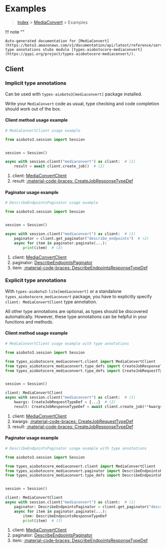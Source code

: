 # Examples

> [Index](../README.md) > [MediaConvert](./README.md) > Examples

!!! note ""

    Auto-generated documentation for [MediaConvert](https://boto3.amazonaws.com/v1/documentation/api/latest/reference/services/mediaconvert.html#mediaconvert)
    type annotations stubs module [types-aiobotocore-mediaconvert](https://pypi.org/project/types-aiobotocore-mediaconvert/).

## Client

### Implicit type annotations

Can be used with `types-aioboto3[mediaconvert]` package installed.

Write your `MediaConvert` code as usual,
type checking and code completion should work out of the box.



#### Client method usage example

```python
# MediaConvertClient usage example

from aioboto3.session import Session


session = Session()

async with session.client("mediaconvert") as client:  # (1)
    result = await client.create_job()  # (2)
```

1. client: [MediaConvertClient](./client.md)
2. result: [:material-code-braces: CreateJobResponseTypeDef](./type_defs.md#createjobresponsetypedef)



#### Paginator usage example

```python
# DescribeEndpointsPaginator usage example

from aioboto3.session import Session


session = Session()

async with session.client("mediaconvert") as client:  # (1)
    paginator = client.get_paginator("describe_endpoints")  # (2)
    async for item in paginator.paginate(...):
        print(item)  # (3)
```

1. client: [MediaConvertClient](./client.md)
2. paginator: [DescribeEndpointsPaginator](./paginators.md#describeendpointspaginator)
3. item: [:material-code-braces: DescribeEndpointsResponseTypeDef](./type_defs.md#describeendpointsresponsetypedef)




### Explicit type annotations

With `types-aioboto3-lite[mediaconvert]`
or a standalone `types_aiobotocore_mediaconvert` package, you have to explicitly specify
`client: MediaConvertClient` type annotation.

All other type annotations are optional, as types should be discovered automatically.
However, these type annotations can be helpful in your functions and methods.


#### Client method usage example

```python
# MediaConvertClient usage example with type annotations

from aioboto3.session import Session

from types_aiobotocore_mediaconvert.client import MediaConvertClient
from types_aiobotocore_mediaconvert.type_defs import CreateJobResponseTypeDef
from types_aiobotocore_mediaconvert.type_defs import CreateJobRequestTypeDef


session = Session()

client: MediaConvertClient
async with session.client("mediaconvert") as client:  # (1)
    kwargs: CreateJobRequestTypeDef = {...}  # (2)
    result: CreateJobResponseTypeDef = await client.create_job(**kwargs)  # (3)
```

1. client: [MediaConvertClient](./client.md)
2. kwargs: [:material-code-braces: CreateJobRequestTypeDef](./type_defs.md#createjobrequesttypedef)
3. result: [:material-code-braces: CreateJobResponseTypeDef](./type_defs.md#createjobresponsetypedef)



#### Paginator usage example

```python
# DescribeEndpointsPaginator usage example with type annotations

from aioboto3.session import Session

from types_aiobotocore_mediaconvert.client import MediaConvertClient
from types_aiobotocore_mediaconvert.paginator import DescribeEndpointsPaginator
from types_aiobotocore_mediaconvert.type_defs import DescribeEndpointsResponseTypeDef


session = Session()

client: MediaConvertClient
async with session.client("mediaconvert") as client:  # (1)
    paginator: DescribeEndpointsPaginator = client.get_paginator("describe_endpoints")  # (2)
    async for item in paginator.paginate(...):
        item: DescribeEndpointsResponseTypeDef
        print(item)  # (3)
```

1. client: [MediaConvertClient](./client.md)
2. paginator: [DescribeEndpointsPaginator](./paginators.md#describeendpointspaginator)
3. item: [:material-code-braces: DescribeEndpointsResponseTypeDef](./type_defs.md#describeendpointsresponsetypedef)




